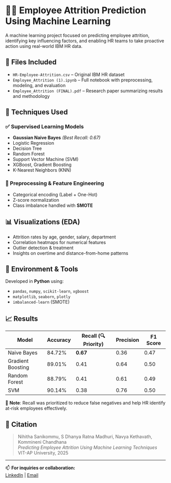 # 👩‍💼 Employee Attrition Prediction Using Machine Learning

A machine learning project focused on predicting employee attrition, identifying key influencing factors, and enabling HR teams to take proactive action using real-world IBM HR data.

## 📁 Files Included

- `HR-Employee-Attrition.csv` – Original IBM HR dataset  
- `Employee_Attrition (1).ipynb` – Full notebook with preprocessing, modeling, and evaluation  
- `Employee_Attrition (FINAL).pdf` – Research paper summarizing results and methodology

## 🧠 Techniques Used

### ✅ Supervised Learning Models
- **Gaussian Naive Bayes** *(Best Recall: 0.67)*
- Logistic Regression
- Decision Tree
- Random Forest
- Support Vector Machine (SVM)
- XGBoost, Gradient Boosting
- K-Nearest Neighbors (KNN)

### 🧹 Preprocessing & Feature Engineering
- Categorical encoding (Label + One-Hot)
- Z-score normalization
- Class imbalance handled with **SMOTE**

## 📊 Visualizations (EDA)

- Attrition rates by age, gender, salary, department
- Correlation heatmaps for numerical features
- Outlier detection & treatment
- Insights on overtime and distance-from-home patterns

## 🚀 Environment & Tools

Developed in **Python** using:
- `pandas`, `numpy`, `scikit-learn`, `xgboost`
- `matplotlib`, `seaborn`, `plotly`
- `imbalanced-learn` (SMOTE)

## 📈 Results

| Model             | Accuracy | Recall (🔍 Priority) | Precision | F1 Score |
|------------------|----------|----------------------|-----------|----------|
| Naive Bayes       | 84.72%   | **0.67**             | 0.36      | 0.47     |
| Gradient Boosting | 89.01%   | 0.41                 | 0.64      | 0.50     |
| Random Forest     | 88.79%   | 0.41                 | 0.61      | 0.49     |
| SVM               | 90.14%   | 0.38                 | 0.76      | 0.50     |

📌 **Note**: Recall was prioritized to reduce false negatives and help HR identify at-risk employees effectively.

## 🧾 Citation

> Nihitha Sanikommu, S Dhanya Ratna Madhuri, Navya Kethavath, Kommineni Chandhana  
> *Predicting Employee Attrition Using Machine Learning Techniques*  
> VIT-AP University, 2025

---

📫 **For inquiries or collaboration:**  
[LinkedIn](https://www.linkedin.com/in/your-profile) | [Email](mailto:ratnamadhuri.22bce8698@vitapstudent.ac.in)
